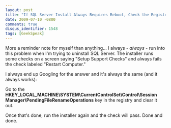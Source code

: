 ```yaml
---
layout: post
title: "If SQL Server Install Always Requires Reboot, Check the Registry"
date: 2009-07-10 -0800
comments: true
disqus_identifier: 1548
tags: [GeekSpeak]
---
```

More a reminder note for myself than anything... I always - *always* -
run into this problem when I'm trying to uninstall SQL Server. The
installer runs some checks on a screen saying "Setup Support Checks" and
always fails the check labeled "Restart Computer."

I always end up Googling for the answer and it's always the same (and it
always works):

Go to the
**HKEY\_LOCAL\_MACHINE\\SYSTEM\\CurrentControlSet\\Control\\Session
Manager\\PendingFileRenameOperations** key in the registry and clear it
out.

Once that's done, run the installer again and the check will pass. Done
and done.

